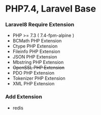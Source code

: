 # PHP7.4, Laravel Base

### Laravel8 Require Extension

- PHP >= 7.3 ( 7.4-fpm-alpine )
- BCMath PHP Extension
- Ctype PHP Extension
- Fileinfo PHP Extension
- JSON PHP Extension
- Mbstring PHP Extension
- ~~OpenSSL PHP Extension~~
- PDO PHP Extension
- Tokenizer PHP Extension
- XML PHP Extension

### Add Extension

- redis
